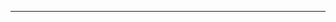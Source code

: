 <!-- .slide: data-background-image="./img/learning_pit.jpg" data-background-size="contain" -->

----
